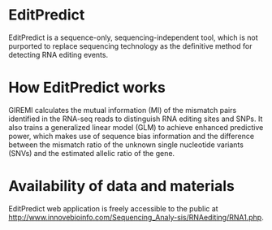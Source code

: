 # EditPredict
EditPredict is a sequence-only, sequencing-independent tool, which is not purported to replace sequencing technology as the definitive method for detecting RNA editing events.
# How EditPredict works
GIREMI calculates the mutual information (MI) of the mismatch pairs identified in the RNA-seq reads to distinguish RNA editing sites and SNPs. It also trains a generalized linear model (GLM) to achieve enhanced predictive power, which makes use of sequence bias information and the difference between the mismatch ratio of the unknown single nucleotide variants (SNVs) and the estimated allelic ratio of the gene.
# Availability of data and materials
EditPredict web application is freely accessible to the public at http://www.innovebioinfo.com/Sequencing_Analy-sis/RNAediting/RNA1.php.
